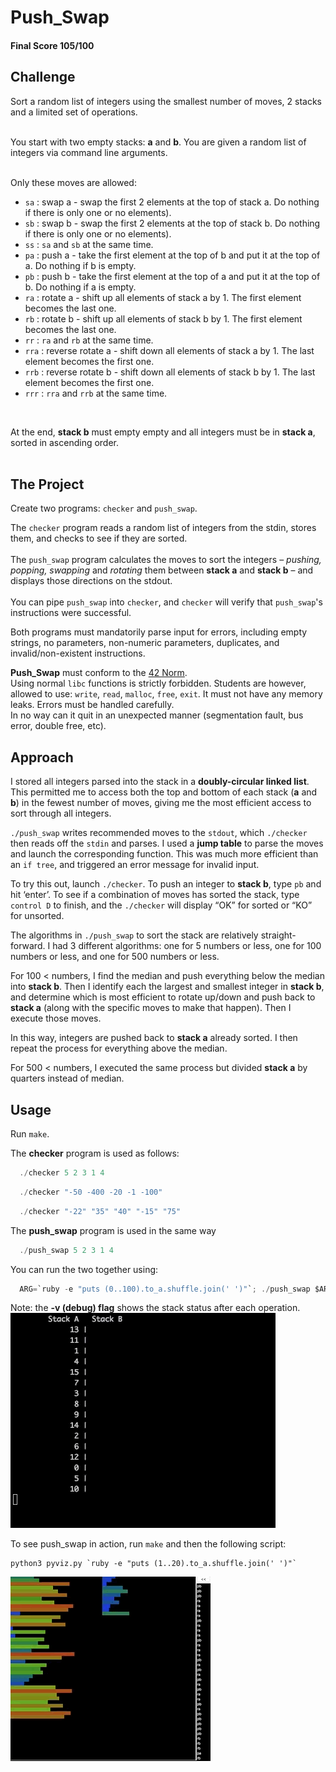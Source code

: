 # Push_Swap

#### Final Score 105/100

## Challenge

Sort a random list of integers using the smallest number of moves, 2 stacks
and a limited set of operations. <br />
<br />

You start with two empty stacks: **a** and **b**. You are given a random list of integers via command line arguments.
<br />
<br />

Only these moves are allowed:
- `sa` : swap a - swap the first 2 elements at the top of stack a. Do nothing if there is only one or no elements).
- `sb` : swap b - swap the first 2 elements at the top of stack b. Do nothing if there is only one or no elements).
- `ss` : `sa` and `sb` at the same time.
- `pa` : push a - take the first element at the top of b and put it at the top of a. Do
nothing if b is empty.
- `pb` : push b - take the first element at the top of a and put it at the top of b. Do
nothing if a is empty.
- `ra` : rotate a - shift up all elements of stack a by 1. The first element becomes
the last one.
- `rb` : rotate b - shift up all elements of stack b by 1. The first element becomes the last one.
- `rr` : `ra` and `rb` at the same time.
- `rra` : reverse rotate a - shift down all elements of stack a by 1. The last element becomes the first one.
- `rrb` : reverse rotate b - shift down all elements of stack b by 1. The last element becomes the first one.
- `rrr` : `rra` and `rrb` at the same time.
<br />

At the end, **stack b** must empty empty and all integers must be in **stack a**, sorted in ascending order. <br />
<br />

## The Project
Create two programs: ```checker``` and ```push_swap```. <br />

The ```checker``` program reads a random list of integers from the stdin, stores them, and checks to see
if they are sorted. <br />
<br />
The ```push_swap``` program calculates the moves to sort the integers – *pushing, popping, swapping* and *rotating* 
them between **stack a** and **stack b** – and displays those directions on the stdout. <br />
<br />
You can pipe ```push_swap``` into ```checker```, and ```checker``` will verify that ```push_swap```'s instructions were successful. 
<br />

Both programs must mandatorily parse input for errors, including empty strings, no parameters, 
non-numeric parameters, duplicates, and invalid/non-existent instructions.

**Push_Swap** must conform to the [42 Norm](https://cdn.intra.42.fr/pdf/pdf/960/norme.en.pdf). <br />
Using normal ```libc``` functions is strictly forbidden. Students are however, allowed to use: ```write```, ```read```, ```malloc```, ```free```, ```exit```. 
It must not have any memory leaks. Errors must be handled carefully. <br />
In no way can it quit in an unexpected manner (segmentation fault, bus error, double free, etc).

## Approach

I stored all integers parsed into the stack in a **doubly-circular linked list**. This permitted me to access both the top and bottom of each stack (**a** and **b**) in the fewest number of moves, giving me the most efficient access to sort through all integers.  <br />

```./push_swap``` writes recommended moves to the ```stdout```, which ```./checker``` then reads off the ```stdin``` and parses. I used a **jump table** to parse the moves and launch the corresponding function. This was much more efficient than an ```if tree```, and triggered an error message for invalid input. <br />

To try this out, launch ```./checker```. To push an integer to **stack b**, type ```pb``` and hit ‘enter’. To see if a combination of moves has sorted the stack, type ```control D``` to finish, and the ```./checker``` will display “OK” for sorted or “KO” for unsorted. <br />

The algorithms in ```./push_swap``` to sort the stack are relatively straight-forward. I had 3 different algorithms: one for 5 numbers or less, one for 100 numbers or less, and one for 500 numbers or less. <br />

For 100 <  numbers, I find the median and push everything below the median into **stack b**. Then I identify each the largest and smallest integer in **stack b**, and determine which is most efficient to rotate up/down and push back to **stack a** (along with the specific moves to make that happen). Then I execute those moves. <br />

In this way, integers are pushed back to **stack a** already sorted. I then repeat the process for everything above the median. <br />

For 500 < numbers,  I executed the same process but divided **stack a** by quarters instead of median. <br />

## Usage
Run ```make```.

The **checker** program is used as follows:
```c
  ./checker 5 2 3 1 4
```
```c
  ./checker "-50 -400 -20 -1 -100"
```
```c
  ./checker "-22" "35" "40" "-15" "75"
```

The **push_swap** program is used in the same way
```c
  ./push_swap 5 2 3 1 4
```

You can run the two together using:
```c
  ARG=`ruby -e "puts (0..100).to_a.shuffle.join(' ')"`; ./push_swap $ARG | ./checker -v $ARG
```
Note: the **-v (debug) flag** shows the stack status after each operation. 
![screen capture of checker and push_swap](./images/visualizer.gif)
<br />

To see push_swap in action, run ```make``` and then the following script:
```
python3 pyviz.py `ruby -e "puts (1..20).to_a.shuffle.join(' ')"`
```
![screen capture of checker and push_swap](./images/visualizer2.gif)
